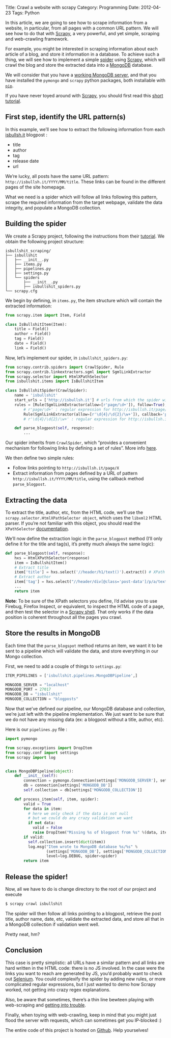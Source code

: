 Title: Crawl a website with scrapy
Category: Programming
Date: 2012-04-23
Tags: Python

In this article, we are going to see how to scrape information from a website, in particular, from all pages with a common URL pattern. We will see how to do that with [Scrapy](http://scrapy.org/), a very powerful, and yet simple, scraping and web-crawling framework.

For example, you might be interested in scraping information about each article of a blog, and store it information in a database. To achieve such a thing, we will see how to implement a simple [spider](https://en.wikipedia.org/wiki/Web_crawler) using [Scrapy](http://scrapy.org/), which will crawl the blog and store the extracted data into a [MongoDB](http://www.mongodb.org/) database.

We will consider that you have a [working MongoDB server](http://www.mongodb.org/display/DOCS/Quickstart), and that you have installed the `pymongo` and `scrapy` python packages, both installable with [`pip`](http://pypi.python.org/pypi/pip).

If you have never toyed around with [Scrapy](http://scrapy.org/), you should first read this [short tutorial](http://doc.scrapy.org/en/latest/intro/tutorial.html).

## First step, identify the URL pattern(s)

In this example, we’ll see how to extract the following information from each [isbullsh.it](http://isbullsh.it) blogpost :

* title
* author
* tag
* release date
* url

We’re lucky, all posts have the same URL pattern: `http://isbullsh.it/YYYY/MM/title`. These links can be found in the different pages of the site homepage.

What we need is a spider which will follow all links following this pattern, scrape the required information from the target webpage, validate the data integrity, and populate a MongoDB collection.

## Building the spider

We create a Scrapy project, following the instructions from their [tutorial](http://doc.scrapy.org/en/latest/intro/tutorial.html). We obtain the following project structure:

    isbullshit_scraping/
    ├── isbullshit
    │   ├── __init__.py
    │   ├── items.py
    │   ├── pipelines.py
    │   ├── settings.py
    │   └── spiders
    │       ├── __init__.py
    │       ├── isbullshit_spiders.py
    └── scrapy.cfg

We begin by defining, in `items.py`, the item structure which will contain the extracted information:

```python
from scrapy.item import Item, Field

class IsBullshitItem(Item):
    title = Field()
    author = Field()
    tag = Field()
    date = Field()
    link = Field()
```

Now, let’s implement our spider, in `isbullshit_spiders.py`:

```python
from scrapy.contrib.spiders import CrawlSpider, Rule
from scrapy.contrib.linkextractors.sgml import SgmlLinkExtractor
from scrapy.selector import HtmlXPathSelector
from isbullshit.items import IsBullshitItem

class IsBullshitSpider(CrawlSpider):
    name = 'isbullshit'
    start_urls = ['http://isbullsh.it'] # urls from which the spider will start crawling
    rules = [Rule(SgmlLinkExtractor(allow=[r'page/\d+']), follow=True),
    	# r'page/\d+' : regular expression for http://isbullsh.it/page/X URLs
    	Rule(SgmlLinkExtractor(allow=[r'\d{4}/\d{2}/\w+']), callback='parse_blogpost')]
    	# r'\d{4}/\d{2}/\w+' : regular expression for http://isbullsh.it/YYYY/MM/title URLs

    def parse_blogpost(self, response):
        ...
```

Our spider inherits from `CrawlSpider`, which “provides a convenient mechanism for following links by defining a set of rules”. More info [here](http://isbullsh.it/2012/04/Web-crawling-with-scrapy/readthedocs.org/docs/scrapy/en/0.14/topics/spiders.html#crawlspider).

We then define two simple rules:

* Follow links pointing to `http://isbullsh.it/page/X`
* Extract information from pages defined by a URL of pattern `http://isbullsh.it/YYYY/MM/title`, using the callback method `parse_blogpost`.

## Extracting the data

To extract the title, author, etc, from the HTML code, we’ll use the  `scrapy.selector.HtmlXPathSelector object`, which uses the `libxml2` HTML parser. If you’re not familiar with this object, you should read the `XPathSelector` [documentation](http://readthedocs.org/docs/scrapy/en/0.14/topics/selectors.html#using-selectors-with-xpaths).

We’ll now define the extraction logic in the `parse_blogpost` method (I’ll only define it for the title and tag(s), it’s pretty much always the same logic):

```python
def parse_blogpost(self, response):
    hxs = HtmlXPathSelector(response)
    item = IsBullshitItem()
    # Extract title
    item['title'] = hxs.select('//header/h1/text()').extract() # XPath selector for title
    # Extract author
    item['tag'] = hxs.select("//header/div[@class='post-data']/p/a/text()").extract() # Xpath selector for tag(s)
    ...
    return item
```

**Note**: To be sure of the XPath selectors you define, I’d advise you to use Firebug, Firefox Inspect, or equivalent, to inspect the HTML code of a page, and then test the selector in a [Scrapy shell](http://doc.scrapy.org/en/latest/intro/tutorial.html#trying-selectors-in-the-shell). That only works if the data position is coherent throughout all the pages you crawl.

## Store the results in MongoDB

Each time that the `parse_blogspot` method returns an item, we want it to be sent to a pipeline which will validate the data, and store everything in our Mongo collection.

First, we need to add a couple of things to `settings.py`:

```python
ITEM_PIPELINES = ['isbullshit.pipelines.MongoDBPipeline',]

MONGODB_SERVER = "localhost"
MONGODB_PORT = 27017
MONGODB_DB = "isbullshit"
MONGODB_COLLECTION = "blogposts"
```

Now that we’ve defined our pipeline, our MongoDB database and collection, we’re just left with the pipeline implementation. We just want to be sure that we do not have any missing data (ex: a blogpost without a title, author, etc).

Here is our `pipelines.py` file :

```python
import pymongo

from scrapy.exceptions import DropItem
from scrapy.conf import settings
from scrapy import log


class MongoDBPipeline(object):
    def __init__(self):
        connection = pymongo.Connection(settings['MONGODB_SERVER'], settings['MONGODB_PORT'])
        db = connection[settings['MONGODB_DB']]
        self.collection = db[settings['MONGODB_COLLECTION']]

    def process_item(self, item, spider):
    	valid = True
        for data in item:
          # here we only check if the data is not null
          # but we could do any crazy validation we want
       	  if not data:
            valid = False
            raise DropItem("Missing %s of blogpost from %s" %(data, item['url']))
        if valid:
          self.collection.insert(dict(item))
          log.msg("Item wrote to MongoDB database %s/%s" %
                  (settings['MONGODB_DB'], settings['MONGODB_COLLECTION']),
                  level=log.DEBUG, spider=spider)
        return item
```

## Release the spider!

Now, all we have to do is change directory to the root of our project and execute

```bash
$ scrapy crawl isbullshit
```

The spider will then follow all links pointing to a blogpost, retrieve the post title, author name, date, etc, validate the extracted data, and store all that in a MongoDB collection if validation went well.

Pretty neat, hm?

## Conclusion

This case is pretty simplistic: all URLs have a similar pattern and all links are hard written in the HTML code: there is no JS involved. In the case were the links you want to reach are generated by JS, you’d probably want to check out [Selenium](http://pypi.python.org/pypi/selenium). You could complexify the spider by adding new rules, or more complicated regular expressions, but I just wanted to demo how Scrapy worked, not getting into crazy regex explanations.

Also, be aware that sometimes, there’s a thin line bewteen playing with web-scraping and [getting into trouble](https://en.wikipedia.org/wiki/Web_scraping#Legal_issues).

Finally, when toying with web-crawling, keep in mind that you might just flood the server with requests, which can sometimes get you IP-blocked :)

The entire code of this project is hosted on [Github](https://github.com/BaltoRouberol/isbullshit-crawler). Help yourselves!